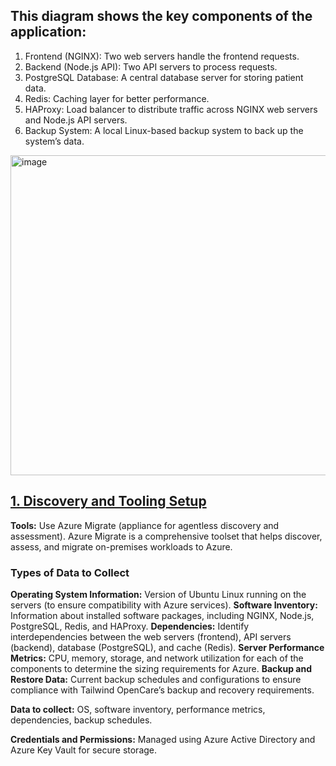 ## This diagram shows the key components of the application:
1. Frontend (NGINX): Two web servers handle the frontend requests.
2. Backend (Node.js API): Two API servers to process requests.
3. PostgreSQL Database: A central database server for storing patient data.
4. Redis: Caching layer for better performance.
5. HAProxy: Load balancer to distribute traffic across NGINX web servers and Node.js API servers.
6. Backup System: A local Linux-based backup system to back up the system’s data.

<img width="512" alt="image" src="https://github.com/user-attachments/assets/ddd9056d-1314-4719-a7f8-f71dd1ad8f31" />

## <ins>1. Discovery and Tooling Setup</ins>

**Tools:**  Use Azure Migrate (appliance for agentless discovery and assessment).
Azure Migrate is a comprehensive toolset that helps discover, assess, and migrate on-premises workloads to Azure.

### Types of Data to Collect
**Operating System Information:** Version of Ubuntu Linux running on the servers (to ensure compatibility with Azure services).
**Software Inventory:** Information about installed software packages, including NGINX, Node.js, PostgreSQL, Redis, and HAProxy.
**Dependencies:** Identify interdependencies between the web servers (frontend), API servers (backend), database (PostgreSQL), and cache (Redis).
**Server Performance Metrics:** CPU, memory, storage, and network utilization for each of the components to determine the sizing requirements for Azure.
**Backup and Restore Data:** Current backup schedules and configurations to ensure compliance with Tailwind OpenCare’s backup and recovery requirements.

**Data to collect:**  OS, software inventory, performance metrics, dependencies, backup schedules.

**Credentials and Permissions:**  Managed using Azure Active Directory and Azure Key Vault for secure storage.

